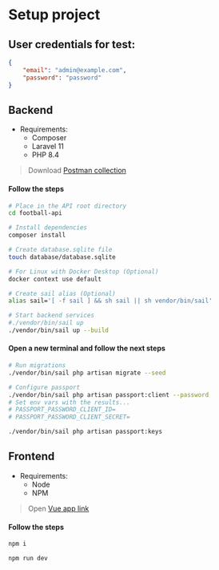 # Setup project

## User credentials for test:
```json
{
    "email": "admin@example.com",
    "password": "password"
}
```

## Backend

- Requirements:
    - Composer
    - Laravel 11
    - PHP 8.4

> Download [Postman collection](./football-api/etc/LARAVEL-FOOTBALL-API.postman_collection.json)

#### Follow the steps
```bash
# Place in the API root directory
cd football-api

# Install dependencies
composer install

# Create database.sqlite file
touch database/database.sqlite

# For Linux with Docker Desktop (Optional)
docker context use default

# Create sail alias (Optional)
alias sail='[ -f sail ] && sh sail || sh vendor/bin/sail'

# Start backend services
#./vendor/bin/sail up
./vendor/bin/sail up --build
```
#### Open a new terminal and follow the next steps

```bash
# Run migrations
./vendor/bin/sail php artisan migrate --seed

# Configure passport
./vendor/bin/sail php artisan passport:client --password
# Set env vars with the results...
# PASSPORT_PASSWORD_CLIENT_ID=
# PASSPORT_PASSWORD_CLIENT_SECRET=

./vendor/bin/sail php artisan passport:keys
```

## Frontend

- Requirements:
    - Node
    - NPM

> Open [Vue app link](http://localhost:5173) 

#### Follow the steps
```bash
npm i

npm run dev
```